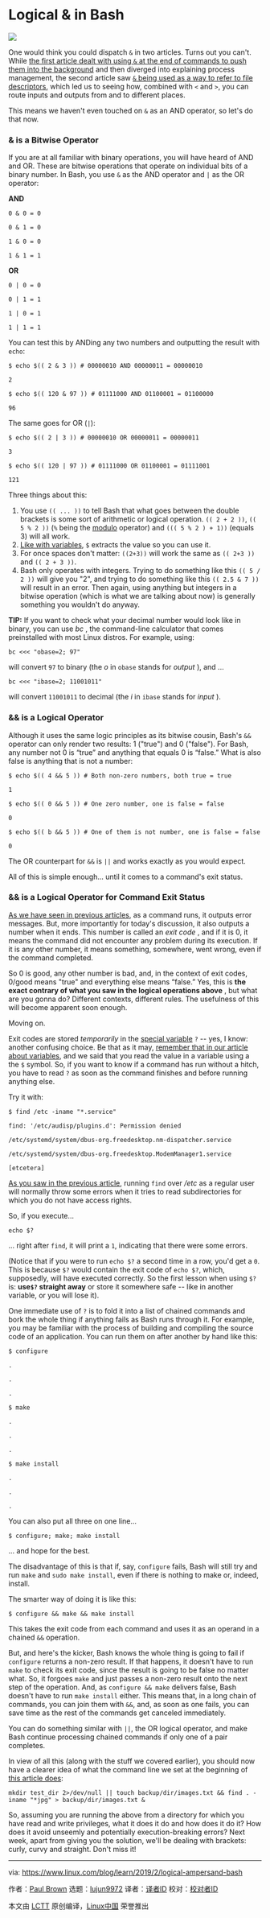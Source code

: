 [#]: collector: (lujun9972)
[#]: translator: (zero-mk)
[#]: reviewer: ( )
[#]: publisher: ( )
[#]: url: ( )
[#]: subject: (Logical & in Bash)
[#]: via: (https://www.linux.com/blog/learn/2019/2/logical-ampersand-bash)
[#]: author: (Paul Brown https://www.linux.com/users/bro66)

Logical & in Bash
======

![](https://www.linux.com/sites/lcom/files/styles/rendered_file/public/ampersand-brian-taylor-unsplash.jpg?itok=Iq6vxSNK)

One would think you could dispatch `&` in two articles. Turns out you can't. While [the first article dealt with using `&` at the end of commands to push them into the background][1] and then diverged into explaining process management, the second article saw [`&` being used as a way to refer to file descriptors][2], which led us to seeing how, combined with `<` and `>`, you can route inputs and outputs from and to different places.

This means we haven't even touched on `&` as an AND operator, so let's do that now.

### & is a Bitwise Operator

If you are at all familiar with binary operations, you will have heard of AND and OR. These are bitwise operations that operate on individual bits of a binary number. In Bash, you use `&` as the AND operator and `|` as the OR operator:

**AND**

```
0 & 0 = 0

0 & 1 = 0

1 & 0 = 0

1 & 1 = 1
```

**OR**

```
0 | 0 = 0

0 | 1 = 1

1 | 0 = 1

1 | 1 = 1
```

You can test this by ANDing any two numbers and outputting the result with `echo`:

```
$ echo $(( 2 & 3 )) # 00000010 AND 00000011 = 00000010

2

$ echo $(( 120 & 97 )) # 01111000 AND 01100001 = 01100000

96
```

The same goes for OR (`|`):

```
$ echo $(( 2 | 3 )) # 00000010 OR 00000011 = 00000011

3

$ echo $(( 120 | 97 )) # 01111000 OR 01100001 = 01111001

121
```

Three things about this:

  1. You use `(( ... ))` to tell Bash that what goes between the double brackets is some sort of arithmetic or logical operation. `(( 2 + 2 ))`, `(( 5 % 2 ))` (`%` being the [modulo][3] operator) and `((( 5 % 2 ) + 1))` (equals 3) will all work.
  2. [Like with variables][4], `$` extracts the value so you can use it.
  3. For once spaces don't matter: `((2+3))` will work the same as `(( 2+3 ))` and `(( 2 + 3 ))`.
  4. Bash only operates with integers. Trying to do something like this `(( 5 / 2 ))` will give you "2", and trying to do something like this `(( 2.5 & 7 ))` will result in an error. Then again, using anything but integers in a bitwise operation (which is what we are talking about now) is generally something you wouldn't do anyway.



**TIP:** If you want to check what your decimal number would look like in binary, you can use _bc_ , the command-line calculator that comes preinstalled with most Linux distros. For example, using:

```
bc <<< "obase=2; 97"
```

will convert `97` to binary (the _o_ in `obase` stands for _output_ ), and ...

```
bc <<< "ibase=2; 11001011"
```

will convert `11001011` to decimal (the _i_ in `ibase` stands for _input_ ).

### && is a Logical Operator

Although it uses the same logic principles as its bitwise cousin, Bash's `&&` operator can only render two results: 1 ("true") and 0 ("false"). For Bash, any number not 0 is “true” and anything that equals 0 is “false.” What is also false is anything that is not a number:

```
$ echo $(( 4 && 5 )) # Both non-zero numbers, both true = true

1

$ echo $(( 0 && 5 )) # One zero number, one is false = false

0

$ echo $(( b && 5 )) # One of them is not number, one is false = false

0
```

The OR counterpart for `&&` is `||` and works exactly as you would expect.

All of this is simple enough... until it comes to a command's exit status.

### && is a Logical Operator for Command Exit Status

[As we have seen in previous articles][2], as a command runs, it outputs error messages. But, more importantly for today's discussion, it also outputs a number when it ends. This number is called an _exit code_ , and if it is 0, it means the command did not encounter any problem during its execution. If it is any other number, it means something, somewhere, went wrong, even if the command completed.

So 0 is good, any other number is bad, and, in the context of exit codes, 0/good means "true" and everything else means “false.” Yes, this is **the exact contrary of what you saw in the logical operations above** , but what are you gonna do? Different contexts, different rules. The usefulness of this will become apparent soon enough.

Moving on.

Exit codes are stored _temporarily_ in the [special variable][5] `?` \-- yes, I know: another confusing choice. Be that as it may, [remember that in our article about variables][4], and we said that you read the value in a variable using a the `$` symbol. So, if you want to know if a command has run without a hitch, you have to read `?` as soon as the command finishes and before running anything else.

Try it with:

```
$ find /etc -iname "*.service"

find: '/etc/audisp/plugins.d': Permission denied

/etc/systemd/system/dbus-org.freedesktop.nm-dispatcher.service

/etc/systemd/system/dbus-org.freedesktop.ModemManager1.service

[etcetera]
```

[As you saw in the previous article][2], running `find` over _/etc_ as a regular user will normally throw some errors when it tries to read subdirectories for which you do not have access rights.

So, if you execute...

```
echo $?
```

... right after `find`, it will print a `1`, indicating that there were some errors.

(Notice that if you were to run `echo $?` a second time in a row, you'd get a `0`. This is because `$?` would contain the exit code of `echo $?`, which, supposedly, will have executed correctly. So the first lesson when using `$?` is: **use`$?` straight away** or store it somewhere safe -- like in another variable, or you will lose it).

One immediate use of `?` is to fold it into a list of chained commands and bork the whole thing if anything fails as Bash runs through it. For example, you may be familiar with the process of building and compiling the source code of an application. You can run them on after another by hand like this:

```
$ configure

.

.

.

$ make

.

.

.

$ make install

.

.

.
```

You can also put all three on one line...

```
$ configure; make; make install
```

... and hope for the best.

The disadvantage of this is that if, say, `configure` fails, Bash will still try and run `make` and `sudo make install`, even if there is nothing to make or, indeed, install.

The smarter way of doing it is like this:

```
$ configure && make && make install
```

This takes the exit code from each command and uses it as an operand in a chained `&&` operation.

But, and here's the kicker, Bash knows the whole thing is going to fail if `configure` returns a non-zero result. If that happens, it doesn't have to run `make` to check its exit code, since the result is going to be false no matter what. So, it forgoes `make` and just passes a non-zero result onto the next step of the operation. And, as `configure && make` delivers false, Bash doesn't have to run `make install` either. This means that, in a long chain of commands, you can join them with `&&`, and, as soon as one fails, you can save time as the rest of the commands get canceled immediately.

You can do something similar with `||`, the OR logical operator, and make Bash continue processing chained commands if only one of a pair completes.

In view of all this (along with the stuff we covered earlier), you should now have a clearer idea of what the command line we set at the beginning of [this article does][1]:

```
mkdir test_dir 2>/dev/null || touch backup/dir/images.txt && find . -iname "*jpg" > backup/dir/images.txt &
```

So, assuming you are running the above from a directory for which you have read and write privileges, what it does it do and how does it do it? How does it avoid unseemly and potentially execution-breaking errors? Next week, apart from giving you the solution, we'll be dealing with brackets: curly, curvy and straight. Don't miss it!

--------------------------------------------------------------------------------

via: https://www.linux.com/blog/learn/2019/2/logical-ampersand-bash

作者：[Paul Brown][a]
选题：[lujun9972][b]
译者：[译者ID](https://github.com/译者ID)
校对：[校对者ID](https://github.com/校对者ID)

本文由 [LCTT](https://github.com/LCTT/TranslateProject) 原创编译，[Linux中国](https://linux.cn/) 荣誉推出

[a]: https://www.linux.com/users/bro66
[b]: https://github.com/lujun9972
[1]: https://www.linux.com/blog/learn/2019/2/and-ampersand-and-linux
[2]: https://www.linux.com/blog/learn/2019/2/ampersands-and-file-descriptors-bash
[3]: https://en.wikipedia.org/wiki/Modulo_operation
[4]: https://www.linux.com/blog/learn/2018/12/bash-variables-environmental-and-otherwise
[5]: https://www.gnu.org/software/bash/manual/html_node/Special-Parameters.html
